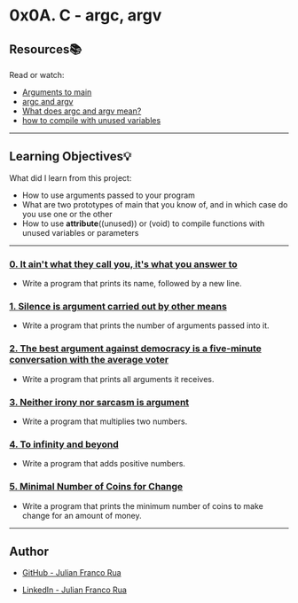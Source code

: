 # 0x0A. C - argc, argv

## Resources:books:
Read or watch:
* [Arguments to main](https://intranet.hbtn.io/rltoken/9qSBELMTQW1ldB0yGS6VZQ)
* [argc and argv](https://intranet.hbtn.io/rltoken/WL2UmZcO4fWhIgW-a1vePg)
* [What does argc and argv mean?](https://intranet.hbtn.io/rltoken/hWES8SJFzZJeWm0bBC5v8A)
* [how to compile with unused variables](https://intranet.hbtn.io/rltoken/k7iIVMXLkWDm2D2ATHb6xw)

---
## Learning Objectives:bulb:
What did I learn from this project:

* How to use arguments passed to your program
* What are two prototypes of main that you know of, and in which case do you use one or the other
* How to use __attribute__((unused)) or (void) to compile functions with unused variables or parameters

---

### [0. It ain't what they call you, it's what you answer to](./0-whatsmyname.c)
* Write a program that prints its name, followed by a new line.


### [1. Silence is argument carried out by other means](./1-args.c)
* Write a program that prints the number of arguments passed into it.


### [2. The best argument against democracy is a five-minute conversation with the average voter](./2-args.c)
* Write a program that prints all arguments it receives.


### [3. Neither irony nor sarcasm is argument](./3-mul.c)
* Write a program that multiplies two numbers.


### [4. To infinity and beyond](./4-add.c)
* Write a program that adds positive numbers.


### [5. Minimal Number of Coins for Change](./100-change.c)
* Write a program that prints the minimum number of coins to make change for an amount of money.

---

## Author

* [GitHub - Julian Franco Rua](https://github.com/julianfrancor)

* [LinkedIn - Julian Franco Rua](https://www.linkedin.com/in/julianfrancor/)
